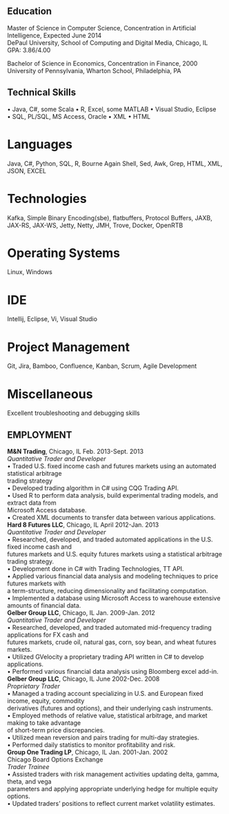 ## Education
Master of Science in Computer Science, Concentration in Artificial Intelligence, Expected June 2014  
DePaul University, School of Computing and Digital Media, Chicago, IL  
GPA: 3.86/4.00

Bachelor of Science in Economics, Concentration in Finance, 2000  
University of Pennsylvania, Wharton School, Philadelphia, PA 

## Technical Skills
• Java, C#, some Scala		        • R, Excel, some MATLAB	        • Visual Studio, Eclipse  
• SQL, PL/SQL, MS Access, Oracle	• XML				• HTML
# Languages
Java, C#, Python, SQL, R, Bourne Again Shell, Sed, Awk, Grep, HTML, XML, JSON, EXCEL
# Technologies
Kafka, Simple Binary Encoding(sbe), flatbuffers, Protocol Buffers, JAXB, JAX-RS, JAX-WS, Jetty, Netty, JMH, Trove, Docker, OpenRTB
# Operating Systems
Linux, Windows
# IDE
Intellij, Eclipse, Vi, Visual Studio
# Project Management
Git, Jira, Bamboo, Confluence, Kanban, Scrum, Agile Development
# Miscellaneous
Excellent troubleshooting and debugging skills


## EMPLOYMENT
**M&N Trading**, Chicago, IL									Feb. 2013-Sept. 2013  
*Quantitative Trader and Developer*  
• Traded U.S. fixed income cash and futures markets using an automated statistical arbitrage   
   trading strategy  
• Developed trading algorithm in C# using CQG Trading API.  
• Used R to perform data analysis, build experimental trading models, and extract data from   
   Microsoft Access database.  
• Created XML documents to transfer data between various applications.   				 
**Hard 8 Futures LLC**, Chicago, IL 								April 2012-Jan. 2013    
*Quantitative Trader and Developer*    
• Researched, developed, and traded automated applications in the U.S. fixed income cash and   
   futures markets and U.S. equity futures markets using a statistical arbitrage trading strategy.  
• Development done in C# with Trading Technologies, TT API.     
• Applied various financial data analysis and modeling techniques to price futures markets with   
   a term-structure, reducing dimensionality and facilitating computation.  
• Implemented a database using Microsoft Access to warehouse extensive amounts of financial data.  
**Gelber Group LLC**, Chicago, IL								 Jan. 2009-Jan. 2012  
*Quantitative Trader and Developer*  
• Researched, developed, and traded automated mid-frequency trading applications for FX cash and   
   futures markets, crude oil, natural gas, corn, soy bean, and wheat futures markets.   
• Utilized GVelocity a proprietary trading API written in C# to develop applications.  
• Performed various financial data analysis using Bloomberg excel add-in.  
**Gelber Group LLC**, Chicago, IL								June 2002-Dec. 2008  
*Proprietary Trader*  
• Managed a trading account specializing in U.S. and European fixed income, equity, commodity  
   derivatives (futures and options), and their underlying cash instruments.  
• Employed methods of relative value, statistical arbitrage, and market making to take advantage   
   of short-term price discrepancies.  
• Utilized mean reversion and pairs trading for multi-day strategies.  
• Performed daily statistics to monitor profitability and risk.   
**Group One Trading LP**, Chicago, IL							Jan. 2001-Jan. 2002  
Chicago Board Options Exchange  
*Trader Trainee*  
• Assisted traders with risk management activities updating delta, gamma, theta, and vega  
  parameters and applying appropriate underlying hedge for multiple equity options.  
• Updated traders’ positions to reflect current market volatility estimates.  
